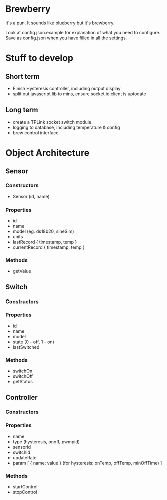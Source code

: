 # Brewberry

It's a pun. It sounds like blueberry but it's brewberry.

Look at config.json.example for explanation of what you need to configure.  Save as config.json when you have filled in all the settings.

# Stuff to develop
## Short term
* Finish Hysteresis controller, including output display
* split out javascript lib to mins, ensure socket.io client is uptodate

## Long term
* create a TPLink socket switch module
* logging to database, including temperature & config
* brew control interface

# Object Architecture
## Sensor
### Constructors
* Sensor (id, name)
### Properties
* id
* name
* model (eg. ds18b20, sineSim)
* units
* lastRecord { timestamp, temp }
* currentRecord { timestamp, temp }
### Methods
* getValue

## Switch
### Constructors

### Properties
* id
* name
* model
* state (0 - off, 1 - on)
* lastSwitched
### Methods
* switchOn
* switchOff
* getStatus

## Controller
### Constructors
### Properties
* name
* type (hysteresis, onoff, pwmpid)
* sensorid
* switchid
* updateRate
* param [ 
    { name: value }
    (for hysteresis: onTemp, offTemp, minOffTime)
]
### Methods
* startControl
* stopControl 